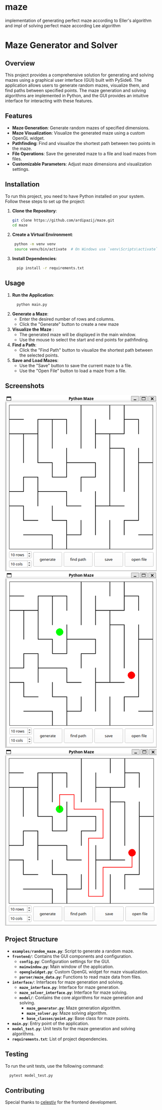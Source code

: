 # maze
implementation of generating perfect maze  according to Eller's algorithm and impl of solving perfect maze according  Lee algorithm 

# Maze Generator and Solver

## Overview

This project provides a comprehensive solution for generating and solving mazes using a graphical user interface (GUI) built with PySide6. The application allows users to generate random mazes, visualize them, and find paths between specified points. The maze generation and solving algorithms are implemented in Python, and the GUI provides an intuitive interface for interacting with these features.

## Features

- **Maze Generation**: Generate random mazes of specified dimensions.
- **Maze Visualization**: Visualize the generated maze using a custom OpenGL widget.
- **Pathfinding**: Find and visualize the shortest path between two points in the maze.
- **File Operations**: Save the generated maze to a file and load mazes from files.
- **Customizable Parameters**: Adjust maze dimensions and visualization settings.

## Installation

To run this project, you need to have Python installed on your system. Follow these steps to set up the project:

1. **Clone the Repository**:
   ```bash
   git clone https://github.com/ardipazij/maze.git
   cd maze
   ```
2. **Create a Virtual Environment**:
   ```bash
    python -m venv venv
    source venv/bin/activate  # On Windows use `venv\Scripts\activate`
   ```
3. **Install Dependencies**:
   ```bash
     pip install -r requirements.txt
   ```
## Usage

1. **Run the Application**:
   ```bash
     python main.py
   ```
2. **Generate a Maze**:
   - Enter the desired number of rows and columns.
   - Click the "Generate" button to create a new maze
3. **Visualize the Maze** :
   -  The generated maze will be displayed in the main window.
   - Use the mouse to select the start and end points for pathfinding.
4. **Find a Path**:
   - Click the "Find Path" button to visualize the shortest path between the selected points.
5. **Save and Load Mazes**:
   - Use the "Save" button to save the current maze to a file.
   - Use the "Open File" button to load a maze from a file.

## Screenshots
<img src="img/1.png?" alt="Start position" width="500" />
<img src="img/2.png?" alt="The start point(green) and the end point(red)" width="500" />
<img src="img/3.png?" alt="The path" width="500" />

## Project Structure

- **`examples/random_maze.py`**: Script to generate a random maze.
- **`frontend/`**: Contains the GUI components and configuration.
  - **`config.py`**: Configuration settings for the GUI.
  - **`mainwindow.py`**: Main window of the application.
  - **`openglwidget.py`**: Custom OpenGL widget for maze visualization.
  - **`parser/maze_data.py`**: Functions to read maze data from files.
- **`interface/`**: Interfaces for maze generation and solving.
  - **`maze_interface.py`**: Interface for maze generation.
  - **`maze_solver_interface.py`**: Interface for maze solving.
  - **`model/`**: Contains the core algorithms for maze generation and solving.
    - **`maze_generator.py`**: Maze generation algorithm.
    - **`maze_solver.py`**: Maze solving algorithm.
    - **`base_classes/point.py`**: Base class for maze points.
- **`main.py`**: Entry point of the application.
- **`model_test.py`**: Unit tests for the maze generation and solving algorithms.
- **`requirements.txt`**: List of project dependencies.

## Testing

To run the unit tests, use the following command:
```bash
  pytest model_test.py
```

## Contributing

Special thanks to [celestiv](https://github.com/celestiv) for the frontend development.
